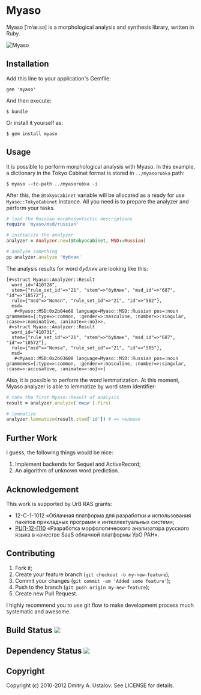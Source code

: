# Myaso

Myaso [ˈmʲæ.sə] is a morphological analysis and synthesis library,
written in Ruby.

![Myaso](/eveel/myaso/raw/develop/myaso.jpg)

## Installation

Add this line to your application's Gemfile:

    gem 'myaso'

And then execute:

    $ bundle

Or install it yourself as:

    $ gem install myaso

## Usage

It is possible to perform morphological analysis with Myaso. In this
example, a dictionary in the Tokyo Cabinet format is stored in
`../myasorubka` path:

    $ myaso --tc-path ../myasorubka -i

After this, the `@tokyocabinet` variable will be allocated as a
ready for use `Myaso::TokyoCabinet` instance. All you need is
to prepare the analyzer and perform your tasks.

```ruby
# load the Russian morphosyntactic descriptions
require 'myaso/msd/russian'

# initialize the analyzer
analyzer = Analyzer.new(@tokyocabinet, MSD::Russian)

# analyze something
pp analyzer.analyze 'бублик'
```

The analysis results for word *бублик* are looking like this:

```
[#<struct Myaso::Analyzer::Result
  word_id="410728",
  stem={"rule_set_id"=>"21", "stem"=>"бублик", "msd_id"=>"687", "id"=>"18572"},
  rule={"msd"=>"Ncmsn", "rule_set_id"=>"21", "id"=>"502"},
  msd=
   #<Myaso::MSD:0x2b04e68 language=Myaso::MSD::Russian pos=:noun grammemes={:type=>:common, :gender=>:masculine, :number=>:singular, :case=>:nominative, :animate=>:no}>>,
 #<struct Myaso::Analyzer::Result
  word_id="410731",
  stem={"rule_set_id"=>"21", "stem"=>"бублик", "msd_id"=>"687", "id"=>"18572"},
  rule={"msd"=>"Ncmsa", "rule_set_id"=>"21", "id"=>"505"},
  msd=
   #<Myaso::MSD:0x2b03608 language=Myaso::MSD::Russian pos=:noun grammemes={:type=>:common, :gender=>:masculine, :number=>:singular, :case=>:accusative, :animate=>:no}>>]
```

Also, it is possible to perform the word lemmatization. At this moment,
Myaso analyzer is able to lemmatize by word stem identifier:

```ruby
# take the first Myaso::Result of analysis
result = analyzer.analyze('люди').first

# lemmatize
analyzer.lemmatize(result.stem['id']) # => человек
```

## Further Work

I guess, the following things would be nice:

1. Implement backends for Sequel and ActiveRecord;
2. An algorithm of unknown word prediction.

## Acknowledgement

This work is supported by UrB RAS grants:

* 12-С-1-1012 «Облачная платформа для разработки и использования пакетов
прикладных программ и интеллектуальных систем»;
* [РЦП-12-П10] «Разработка морфологического анализатора русского языка в
качестве SaaS облачной платформы УрО РАН».

[РЦП-12-П10]: http://plove.eveel.ru/2012/01/20/morphological-grant

## Contributing

1. Fork it;
2. Create your feature branch (`git checkout -b my-new-feature`);
3. Commit your changes (`git commit -am 'Added some feature'`);
4. Push to the branch (`git push origin my-new-feature`);
5. Create new Pull Request.

I highly recommend you to use git flow to make development process much
systematic and awesome.

## Build Status [<img src="https://secure.travis-ci.org/eveel/myaso.png"/>](http://travis-ci.org/eveel/myaso)

## Dependency Status [<img src="https://gemnasium.com/eveel/myaso.png?travis"/>](https://gemnasium.com/eveel/myaso)

## Copyright

Copyright (c) 2010-2012 Dmitry A. Ustalov. See LICENSE for details.
